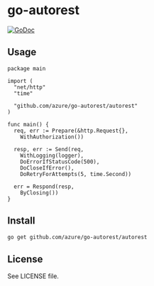# go-autorest

[![GoDoc](https://godoc.org/github.com/azure/go-autorest/autorest?status.png)](https://godoc.org/github.com/azure/go-autorest/autorest)

## Usage

```
package main

import (
  "net/http"
  "time"
  
  "github.com/azure/go-autorest/autorest"
)

func main() {
  req, err := Prepare(&http.Request{},
    WithAuthorization())

  resp, err := Send(req,
    WithLogging(logger),
    DoErrorIfStatusCode(500),
    DoCloseIfError(),
    DoRetryForAttempts(5, time.Second))

  err = Respond(resp,
    ByClosing())
}
```

## Install

```bash
go get github.com/azure/go-autorest/autorest
```

## License

See LICENSE file.
